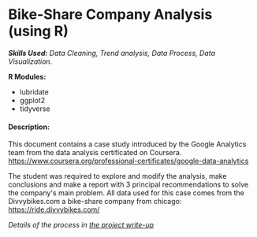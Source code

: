 # Bike-Share Company Analysis (using R)

***Skills Used:*** *Data Cleaning, Trend analysis, Data Process, Data Visualization.*

**R Modules:**
* lubridate
* ggplot2
* tidyverse

#### Description:
This document contains a case study introduced by the Google Analytics team from the data analysis certificated on Coursera.
https://www.coursera.org/professional-certificates/google-data-analytics

The student was required to explore and modify the analysis, make conclusions and make a report with 3 principal recommendations to solve the company's main problem. All data used for this case comes from the Divvybikes.com a bike-share company from chicago: https://ride.divvybikes.com/

*Details of the process in* [*the project write-up*](/Project_1_bike-share-dataset/Writeup.md)